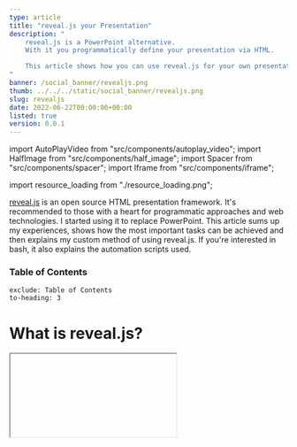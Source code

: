 ```yaml
---
type: article
title: "reveal.js your Presentation"
description: "
    reveal.js is a PowerPoint alternative.
    With it you programmatically define your presentation via HTML.

    This article shows how you can use reveal.js for your own presentation.
"
banner: /social_banner/revealjs.png
thumb: ../../../static/social_banner/revealjs.png
slug: revealjs
date: 2022-06-22T00:00:00+00:00
listed: true
version: 0.0.1
---
```

import AutoPlayVideo from "src/components/autoplay_video";
import HalfImage from "src/components/half_image";
import Spacer from "src/components/spacer";
import Iframe from "src/components/iframe";

import resource_loading from "./resource_loading.png";

[reveal.js](https://revealjs.com/) is an open source HTML presentation framework.
It's recommended to those with a heart for programmatic approaches and web technologies.
I started using it to replace PowerPoint.
This article sums up my experiences, shows how the most important tasks can be achieved and then explains my custom method of using reveal.js.
If you're interested in bash, it also explains the automation scripts used.

### Table of Contents
```toc
exclude: Table of Contents
to-heading: 3
```

# What is reveal.js?
<Iframe present="2022_05_21_reveal_example/" fullscreen />

Use the blue arrows in the bottom right corner to jump between slides.
If you're using a vertical mobile device, consider turning it and reading this article in landscape mode&mdash;presentations aren't held on TikTok after all.
To enter fullscreen you have to use a PC, click on the presentation and press `F` (`Esc` to exit).
This presenter behaves how a PowerPoint user would expect it.

The creation of such a presentation however isn't anything like PowerPoint.
Everything that is shown is defined in an `index.html` file, the complete structure of which will be described [later on](#template).
What follows are the individual elements forming the presentation.

## Slides and Vertical Slides
You create slides inside the `<div class="slides">` environment with one `<section>` tag each.
If you insert another `<section>` tag within this, you've created a vertical slide.
The default transition between horizontal slides is a horizontal swipe, while vertical slides swap places with a vertical movement.

Here is an example, where ellipsis (`...`) indicate omitted parts:
```html
<div class="slides">
    ...
    <section>
        Horizontal Slide
    </section>

    <section>
        <section>
            Vertical Slide 1
        </section>
        <section>
            Vertical Slide 2
        </section>
    </section>

    <section>
        <section>
            Only using a single vertical slide is also fine;<br />
            this has the same effect as a plain horizontal slide
        </section>
    </section>
    ...
</div>
```
<Iframe present="2022_05_21_reveal_example/#/1" fullscreen />

I never use plain horizontal slides.
Instead I use the outer `<section>` tags to group multiple vertical slides into logical units.
When there's a horizontal swipe, the viewer knows that I start talking about a new subtopic.

Press `Esc` while you're **not** in fullscreen and on PC.
Now you see the slide overview and you should be able to make out the individual horizontal slides as columns.
This overview serves as a quick access menu if you want to jump to a different slide without mashing your poor keyboard.

From this point on, I for simplicity won't always show the outer `<section>` tag in the code examples.

## Headings and Lists
Since reaveal.js is an HTML framework, you may let all your WebDev skills shine.
If you've never worked with any web technologies, reveal.js is a great way of getting started.
That also means that if e.g. you need lists with numbers, you can google `HTML numbered list`;
these features aren't limited to reveal.js.

You can use the `<h1>` tag for headings; `<h2>`, `<h3>` and so on are subheadings and subsubheadings.
Lists can be created with the `<ul>` and `<li>` tags as shown below.
```html
<section>
    <h1>This is a heading</h1>
</section>

<section>
    <h2>This is a subheading</h2>
</section>

<section>
    <ul>
        <li>First Element</li>
        <li>Second Element</li>
    </ul>
</section>
```
<Iframe present="2022_05_21_reveal_example/#/4" fullscreen />

## Horizontal Partitioning
I use the custom class `half-part` to horizontally split the slide in two parts.
```html
<div class="half-part">
    <h3>
        The Rearing of Stones
    </h3>
    <ul>
        <li>Stones only multiple in specific aqueous environments</li>
        <ul>
            <li>Aquarium (space to swim)</li>
            <li>Oxygen supply (asphyxiation is no fun)</li>
            <li>Ambient light, preferably candles (for the right multiplying-mood)</li>
        </ul>
    </ul>
</div>

<div class="half-part">
    <img src="./stones.jpg">
    <ul>
        <li>This is no legal advice</li>
    </ul>
</div>
```
<Iframe present="2022_05_21_reveal_example/#/5" fullscreen />

`half-part` class is defined in [theme/template/custom_styles.scss](https://github.com/christopher-besch/presentations/blob/main/theme/template/custom_styles.scss).
The build system compiling SCSS to CSS I used is described [below](#installing-and-compiling-like-me).
But feel free to simply add the code to a `style.css` file and import it like this in HTML:
```html
<link rel="stylesheet" href="./style.css">
```

## LaTeX
There are many different ways of rendering LaTeX equations with reveal.js.
I chose to use KaTeX, which allows me to write equations wherever I want within a `$LaTeX math environment$`.
If you need multiple lines, use the `aligned` environment.

More complex LaTeX structures, e.g. utilizing TikZ, have to be precompiled into an image with transparent background.
This article is already nerdy enough so check out [2022_03_14_neue_formeln_messunsicherheiten/stromwaage.tex](https://github.com/christopher-besch/presentations/blob/main/2022_03_14_neue_formeln_messunsicherheiten/stromwaage.tex) if you're interested.
```html
<p>
    This $F = m \cdot a$ was an inline equation.
</p>
<br />

<p>
    Some bigger equation:
    \[\begin{aligned}
    E &= m \cdot c^2 \\
    h \cdot f &= E
    \end{aligned}\]
</p>
```
<Iframe present="2022_05_21_reveal_example/#/6" fullscreen />

The `<p>` tag creates a paragraph and the `<br / >` a newline.

## Quotes
```html
<blockquote>
    "Single thread performance [increase] stopped, because we were starting to fry eggs on the chips [...]."
    <br />
    <span style="float: right;">—Bjarne Stroustrup</span>
</blockquote>
```
<Iframe present="2022_05_21_reveal_example/#/7" fullscreen />

## Code Blocks
I'm using [highlight.js](https://highlightjs.org) for code highlighting.
The actual code get's loaded from a separate file (`code.cpp`).
```html
A little bit of code
<pre>
    <code class="language-cpp" data-code="./code.cpp">
    </code>
</pre>
```
<Iframe present="2022_05_21_reveal_example/#/8" fullscreen />

To load the required plugins take a look at [my template](https://github.com/christopher-besch/presentations/blob/main/template/index.html) and search for `highlight` and `externalcode` (for loading code from files).

## Animations
There are two main ways of animating elements:
- **Auto-Animate** and
- **Fragments**.

### Auto-Animate
Auto-Animate works by transitioning between two similar slides, which are denoted by the `data-auto-animate` attribute.
`data-auto-animate-restart` separates different consecutive animations.
Every element that exists in both slides should have the same `data-id` attribute;
then reveal.js smoothly transitions between them.
With this you can cleanly add new or change already existent content.
When you not only change the content of a tag but also the type of tag you use, you have to contain the changing tag in a wrapper-div as shown in the example below.

You can find more information in [the official documentation](https://revealjs.com/auto-animate).
```html
<!-- transitioning with same content -->
<section data-auto-animate>
    <h1 data-id="hello">Hello</h1>
</section>
<section data-auto-animate>
    <h1 data-id="hello">Hello</h1>
    <h1>World</h1>
</section>

<!-- transitioning between different tags -->
<!-- -> transitioning between wrappers with different content -->
<section data-auto-animate data-auto-animate-restart>
    <div data-id="hello_wrapper">
        <h1>h1 Heading</h1>
    </div>
</section>
<section data-auto-animate>
    <div data-id="hello_wrapper">
        <h4>h4 Heading</h4>
    </div>
</section>
```
<Iframe present="2022_05_21_reveal_example/#/9" fullscreen />

### Fragments
The main problem with auto-animate is code duplication:
When you add a new tag you still need to redefine your old tags over and over again.
Therefore I prefer fragments wherever possible.

When parts of your slide should be revealed bit by bit, assign them the `fragment` class.
If you need a different order in which to reveal the fragments, use the `data-fragment-index` attribute as shown in the second example.
```html
<section>
    <ul>
        <li>I</li>
        <li class="fragment">Like</li>
        <li class="fragment">Cheese.</li>
    </ul>
</section>

<section>
    <ul>
        <li class="fragment" data-fragment-index="1">I</li>
        <li class="fragment" data-fragment-index="2">Like</li>
        <li>Cheese.</li>
    </ul>
</section>
```
<Iframe present="2022_05_21_reveal_example/#/10" fullscreen />

## Title Page
At this point you might be wondering how I'm defining the left and right headers on each slide.
They are custom and heavily inspired by [Benjamin Hackl](https://benjamin-hackl.at)'s reveal.js presentations.
And when you're already at it, check out [Benjamin's presentations](https://benjamin-hackl.at/talks);
they inspired me to try out reveal.js in the first place.

Take another look at the very beginning of the example presentation:
```html
<div class="slides">
    <div class="header-left">
        This is <b>reveal.js</b>
    </div>
    <div class="header-right">
        <em>Chris</em> &bullet; 21<sup>st</sup> May 2022
    </div>

    <section>
        <section data-state="titleslide" data-auto-animate>
            <h1>
                This is <b>reveal.js</b>
            </h1>
        </section>
        <section data-state="titleslide" data-auto-animate>
            <h1>
                This is <b>reveal.js</b>
            </h1>
            <h4>
                More precisely: <b>my</b> way of using it
            </h4>
        </section>

        <section>
            You're viewing the second slide.<br />
            This example presentation accompanies <a href="https://chris-besch.com/articles/revealjs">the
                article</a>.<br />
            Feel free to take a look; each feature will be explained below.
        </section>
    </section>
    ...
```
<Iframe present="2022_05_21_reveal_example/" fullscreen />

Contrary to Benjamin Hackl's version, these headers are defined within the `div class="slides">` environment, right before the first slide.
This makes the headers scale correctly with different screen resolutions.
The title section(s) should contain the `data-state="titleslide"` attribute;
these slides won't show the left header.
Now you can prettily place the title on the first slide and then move it to the top left, so that any laggards joining your audience late know which presentations they are interrupting.

The source code defining the `header-left` and `header-right` classes can again be found in [theme/template/custom_styles.scss](https://github.com/christopher-besch/presentations/blob/main/theme/template/custom_styles.scss).

## Backgrounds

All the different options you have for backgrounds can be found in [the official documentation](https://revealjs.com/backgrounds).
This is only a little sneak peek of what can be done.
```html
<section data-auto-animate>
    <p id="more_things">There are many things reveal.js can use as backgrounds.</p>
</section>

<section data-background-video="./illusion.mp4" data-background-video-loop data-background-opacity="0.2"
    data-auto-animate>
    <p id="more_things">There are many things reveal.js can use as backgrounds.</p>
    <p>
        Like videos showing off what
        <a href="https://github.com/Kiran-Raj-Dev">Kiran</a> can do
        with <a href="https://www.manim.community">Manim</a>.
    </p>
</section>

<section data-background-iframe="https://chris-besch.com" data-background-opacity="0.2">
    Or an Iframe taking your wherever you please.<br />
    (Click on this text to unfocus the Iframe again.)
</section>

<section data-background-image="./duck.jpg" data-background-opacity="0.3">
    Maybe even the beautiful picture of a duck,<br />
    taken by an even more beautiful photographer.
</section>
```
<Iframe present="2022_05_21_reveal_example/#/11" fullscreen />

# Template
To quickly get started you can use [my template](https://github.com/christopher-besch/presentations/blob/main/template/index.html).
I'll keep it updated with any necessary future fixes.
Feel free to delete the copyright notice in the top;
your presentation belongs under **your** copyright, not mine.
I'd be glad if you could give this article credit but I don't require you to.

There are a few more features that didn't make it in this article.
Take a look at [my presentations](https://present.chris-besch.com) and [their source code](https://github.com/christopher-besch/presentations) for some inspiration.
This also includes the example presentation used in this very article.

You should notice that there is a light mode as well.
Actually there are [many different themes](https://revealjs.com/themes) you can use&mdash;there never is just black and white.

The next few paragraphs explain what else you need to make a reveal.js presentation work.

# Installing and Compiling Like Me
When I went to the installation page on [revealjs.com](https://revealjs.com) I found the recommended method to not suit my taste in the slightest.
You are expected to clone the reveal.js repository, replace the provided example presentation with you own, compile and call it a day.
When you have multiple presentations you have to store the reveal.js source code multiple times and when you intend to use Git for version control, you have to create a fork of the reveal.js repo over and over again.
While searching for a workaround, I realized that the `index.html` file isn't actually part of the compilation step.
This means that you can compile the reveal.js resources once and use them in multiple presentations;
the compiled reveal.js resources are independent of the individual presentations.

<HalfImage src={resource_loading} />

Additionally I need high reliability&mdash;
when you're standing in front of an audience, your presentation **has** to work.
A necessity for this is the ability to present without an active internet connection.
If you're hosting your presentation locally, this might sound simple enough.
But it get's more complicated when you realize just how many typical web solutions load resources from content delivery networks (CDNs).
These CDNs might not be reachable at all time and are a big privacy concern.
Therefore I don't accept anything that doesn't get loaded from my own site.
This mostly concerns the plugins I need.

So I created a *slightly* different way of using reveal.js:
I'm using a single [Git repository](https://github.com/christopher-besch/presentations) for all my presentations, each in their own directory.
They have access to reveal.js, my custom themes, whatever plugins I consider useful and other static resources.
A custom build script `buils.sh` puts everything needed for hosting the presentations in the `public` directory.

<Spacer />

## Build Script

This section explains in detail what the `build.sh` script needs to do in order for my way of using reveal.js to work.
It is written for those who are already somewhat familiar with bash scripting and [reveal.js's build process](https://revealjs.com/installation/#full-setup).

First of all it clones reveal.js into the build directory `reveal`, which isn't being tracked by Git (excluded via `.gitignore`).
After which it checks out a specific version of reveal.js.
```bash
echo "cloning reveal.js..."
git clone https://github.com/hakimel/reveal.js reveal || true
# change directory
pushd reveal
git checkout 4.3.1
```

Since I use custom themes, I copy them from the `theme` into the `reveal/css/theme/source` and `reveal/css/theme/template` directories.
```bash
echo "installing custom themes..."
cp -v ../theme/source/* ./css/theme/source
cp -v ../theme/template/* ./css/theme/template
```

Now the `reveal` directory contains everything required to compile reveal.js just like [normal](https://revealjs.com/installation/#full-setup).
```bash
echo "installing yarn dependencies..."
rm -v package-lock.json || true
yarn install

echo "building reveal.js..."
yarn run build
popd
```

The `reveal/dist` and `reveal/plugin` directories contain all output files and get copied into the `public` folder.
```bash
echo "creating public dir..."
rm -rv public || true
mkdir -v public

echo "copying reveal output files..."
cp -rv reveal/{dist,plugin} public
```

This is also a good time to copy any static files; for example code highlighting themes.
```bash
echo "copying static files"
cp -vr static public/static
```

### Plugins
The `vendor` directory contains a few submodules, other git repositories (checked out at a specific commit) contained in a subdirectory.
These are plugins for reveal.js.
```bash
echo "copying vendor dependencies..."
cp -rv vendor public/vendor
```

Some plugins are precompiled and can't be loaded using submodules.
These plugins need to be downloaded and extracted by the build script.
```bash
echo "downloading precompiled dependencies..."
rm -rfv public/dwn_vendor
mkdir public/dwn_vendor
wget https://github.com/KaTeX/KaTeX/releases/download/v0.15.3/katex.tar.gz -O public/dwn_vendor/katex.tar.gz

echo "extracting precompiled dependencies..."
pushd public/dwn_vendor
tar xfv katex.tar.gz
rm -v katex.tar.gz
# katex needs weird dist directory
mv katex temp
mkdir katex
mv temp katex/dist
popd
```

The penultimate step is to copy the actual presentations into the `public` directory and create a table of contents `index.html`.
Such a table of contents won't be very pretty but it is enough for debugging purposes.
Anyways, everyone knows that software developers don't deserve pretty interfaces ;)
```bash
echo "copying presentations..."
find . \
    -regex './[0-9][0-9][0-9][0-9]_[0-9][0-9]_[0-9][0-9]_[^/]+' \
    -exec cp -rv {} public \;

echo "creating table of contents page..."
find . \
    -regex './[0-9][0-9][0-9][0-9]_[0-9][0-9]_[0-9][0-9]_[^/]+' \
    -exec echo "<a href='{}'>{}<a><br />" \; > public/index.html
```

### Development Environment
Because no one wants to build everything over and over when they change a small detail, a few symlinks form a convenient dev environment.
This allows you to directly open your presentation `index.html` files as if they had already been copied into the `public` directory.
You can even use [live-server](https://github.com/tapio/live-server), which can be installed with `yarn global add live-server`, to automatically reload the page when you change your presentation.
If you use VSCode, you can check out the [Live Server plugin](https://marketplace.visualstudio.com/items?itemName=ritwickdey.LiveServer).
```bash
echo "creating symlinks for development..."
ln -svf public/dist dist
ln -svf public/plugin plugin
ln -svf public/dwn_vendor dwn_vendor
ln -svf public/index.html index.html
```

Just don't forget to compile right before publishing the `public` directory.
Otherwise your changes wouldn't get deployed.

## Clean Script
If you intend to undo a build or start a clean one&mdash;for example when you've changed the version of a dependency&mdash;you can use the `clean.sh` script.
```bash
echo "deleting reveal.js..."
rm -rvf reveal || true

echo "deleting public dir..."
rm -rv public || true

echo "deleting development symlinks..."
rm -v dist || true
rm -v plugin || true
rm -v dwn_vendor || true
rm -v index.html || true
```

## Integrity Checks
Automated tests can really give you the confidence you need when standing in front of a crowd.
So far I have only included the most basic check there is, testing if all referred resources are actually accessible.
The `check.sh` script does just that.
```bash
python3 -m http.server 9329 > /dev/null 2>&1 & \
    to_kill=$! && \
    sleep 1 && \
    broken-link-checker \
    -or \
    --filter-level 3 \
    --input http://localhost:9329 \
    --user-agent 'Mozilla/5.0 (X11; Linux x86_64; rv:99.0) Gecko/20100101 Firefox/99.0' || true && \
    kill $to_kill
```
This script launches a local web server and silences all output by dumping it into `/dev/null`.
The single `&` executes this command in the background.
Everything else is being executed in a separate process, which firstly sets the `to_kill` variable to the PID of the just-launched web server in the background.
Then we wait a moment for the server to boot up and use the `broken-link-checker` program, which can be installed using `yarn global add broken-link-checker`.
In the end the web server gets shot down to avoid any zombie processes.
This is where the `to_kill` variable gets used.

## Directory Overview
What follows is an entire overview of [my presentations repository](https://github.com/christopher-besch/presentations).
Comments are in parenthesis.
```
.
├── 2022_03_07_termbaeume (one folder for each presentation)
│   ├── index.html
│   ├── ...
├── ...
├── dist -> public/dist (symlinks for the dev environment)
├── dwn_vendor -> public/dwn_vendor
├── plugin -> public/plugin
├── public (everything to be published)
│   ├── 2022_03_07_termbaeume (copies of all presentations)
│   │   ├── ...
│   ├── ...
│   ├── dist (reveal output files)
│   │   ├── theme
│   │   ├── ...
│   ├── dwn_vendor
│   │   └── katex
│   ├── plugin
│   │   ├── ...
│   ├── static
│   │   ├── ...
│   ├── vendor
│   │   ├── ...
│   └── index.html (table of contents page)
├── reveal (reveal.js repo)
│   ├── ...
├── static (files that don't get compiled but are used by multiple presentations)
│   └── oceanicnext.css
├── theme (custom themes, written in SCSS and compiled alongside reveal.js)
│   ├── source
│   │   ├── custom_black.scss
│   │   └── custom_white.scss
│   └── template
│       └── custom_styles.scss
├── vendor (git subdirectories for plugins)
│   └── external_code
│       ├── ...
├── build.sh
├── check.sh
├── clean.sh
├── ...
└── index.html -> public/index.html
```
<!-- tree --dirsfirst -L 3  | xclip -i -selection clipboard -->

And with that we reach the end.
I hope you learned something;
if there're any questions, feel free to reach out via a channel of your liking: [Contact](/about).

Have an above-average day!

